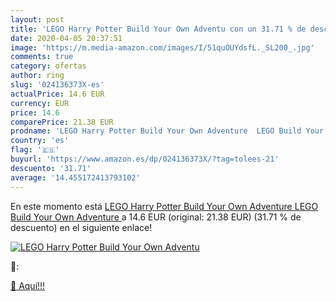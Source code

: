 ```yaml
---
layout: post
title: 'LEGO Harry Potter Build Your Own Adventu con un 31.71 % de descuento'
date: 2020-04-05 20:37:51
image: 'https://m.media-amazon.com/images/I/51quOUYdsfL._SL200_.jpg'
comments: true
category: ofertas
author: ring
slug: '024136373X-es'
actualPrice: 14.6 EUR
currency: EUR
price: 14.6
comparePrice: 21.38 EUR
prodname: 'LEGO Harry Potter Build Your Own Adventure  LEGO Build Your Own Adventure '
country: 'es'
flag: '🇪🇸'
buyurl: 'https://www.amazon.es/dp/024136373X/?tag=tolees-21'
descuento: '31.71'
average: '14.455172413793102'
---
```


En este momento está [LEGO Harry Potter Build Your Own Adventure  LEGO Build Your Own Adventure ](https://www.amazon.es/dp/024136373X/?tag=tolees-21) a 14.6 EUR (original: 21.38 EUR) (31.71 %  de descuento) en el siguiente enlace!

[![LEGO Harry Potter Build Your Own Adventu](https://m.media-amazon.com/images/I/51quOUYdsfL._SL200_.jpg)](https://www.amazon.es/dp/024136373X/?tag=tolees-21)

🔎:


[🛒 Aquí!!!](https://www.amazon.es/dp/024136373X/?tag=tolees-21)
